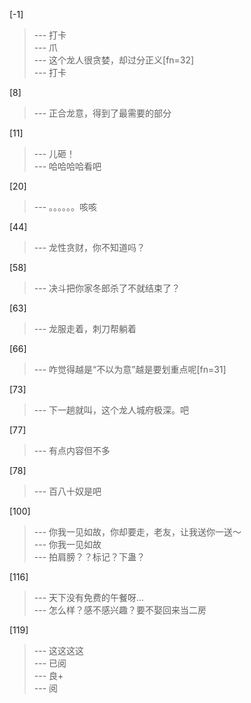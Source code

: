 
[-1] 
>--- 打卡<br>
>--- 爪<br>
>--- 这个龙人很贪婪，却过分正义[fn=32]<br>
>--- 打卡<br>

[8] 
>--- 正合龙意，得到了最需要的部分<br>

[11] 
>--- 儿砸！<br>
>--- 哈哈哈哈看吧<br>

[20] 
>--- 。。。。。。咳咳<br>

[44] 
>--- 龙性贪财，你不知道吗？<br>

[58] 
>--- 决斗把你家冬郎杀了不就结束了？<br>

[63] 
>--- 龙服走着，刺刀帮躺着<br>

[66] 
>--- 咋觉得越是“不以为意”越是要划重点呢[fn=31]<br>

[73] 
>--- 下一趟就叫，这个龙人城府极深。吧<br>

[77] 
>--- 有点内容但不多<br>

[78] 
>--- 百八十奴是吧<br>

[100] 
>--- 你我一见如故，你却要走，老友，让我送你一送～<br>
>--- 你我一见如故<br>
>--- 拍肩膀？？标记？下蛊？<br>

[116] 
>--- 天下没有免费的午餐呀...<br>
>--- 怎么样？感不感兴趣？要不娶回来当二房<br>

[119] 
>--- 这这这这<br>
>--- 已阅<br>
>--- 良+<br>
>--- 阅<br>

